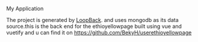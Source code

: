 My Application

The project is generated by [LoopBack](http://loopback.io).
and uses mongodb as its data source.this is the back end for the ethioyellowpage built using vue and vuetify and u can find it on https://github.com/BekyH/userethioyellowpage
